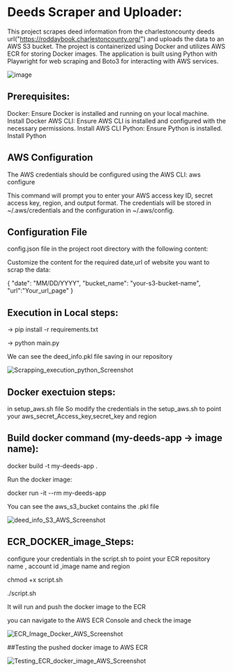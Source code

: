 # Deeds Scraper and Uploader:

This project scrapes deed information from the charlestoncounty deeds url("https://roddaybook.charlestoncounty.org/") and uploads the data to an AWS S3 bucket. The project is containerized using Docker and utilizes AWS ECR for storing Docker images. The application is built using Python with Playwright for web scraping and Boto3 for interacting with AWS services.

![image](https://github.com/user-attachments/assets/a10a1f19-7875-47e3-bb7f-2534bffe2d91)



## Prerequisites:
Docker: Ensure Docker is installed and running on your local machine. Install Docker
AWS CLI: Ensure AWS CLI is installed and configured with the necessary permissions. Install AWS CLI
Python: Ensure Python is installed. Install Python


## AWS Configuration

The AWS credentials should be configured using the AWS CLI:
aws configure

This command will prompt you to enter your AWS access key ID, secret access key, region, and output format. The credentials will be stored in ~/.aws/credentials and the configuration in ~/.aws/config.

## Configuration File
config.json file in the project root directory with the following content:

Customize the content for the required date,url of website you want to scrap the data:

{
  "date": "MM/DD/YYYY",
  "bucket_name": "your-s3-bucket-name",
  "url":"Your_url_page"
}


## Execution in Local steps:

-> pip install -r requirements.txt

-> python main.py

We can see the deed_info.pkl file saving in our repository

![Scrapping_execution_python_Screenshot](https://github.com/user-attachments/assets/ec24ea29-3885-471d-a6ce-3f19a7284467)


## Docker exectuion steps:

in setup_aws.sh file
So modify the credentials in the setup_aws.sh to point your aws_secret_Access_key,secret_key and region

## Build docker command (my-deeds-app -> image name):

docker build -t my-deeds-app .

Run the docker image:

docker run -it --rm my-deeds-app

You can see the aws_s3_bucket contains the .pkl file

![deed_info_S3_AWS_Screenshot](https://github.com/user-attachments/assets/6637c1e9-c404-4c6c-a385-f48f94a47822)


## ECR_DOCKER_image_Steps:

configure your credentials in the script.sh to point your ECR  repository name , account id ,image name and region

chmod +x script.sh

./script.sh

It will run and push the docker image to the ECR 

you can navigate to the AWS ECR Console and check the image

![ECR_Image_Docker_AWS_Screenshot](https://github.com/user-attachments/assets/db46e0de-abb9-477b-9724-c4ab6afd03e0)


##Testing the pushed docker image to AWS ECR

![Testing_ECR_docker_image_AWS_Screenshot](https://github.com/user-attachments/assets/a05dba8d-8928-4d64-abba-43333c8d92ac)









